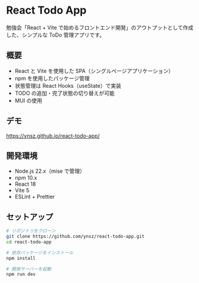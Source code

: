 # React Todo App

勉強会「React + Vite で始めるフロントエンド開発」のアウトプットとして作成した、シンプルな ToDo 管理アプリです。

## 概要

- React と Vite を使用した SPA（シングルページアプリケーション）
- npm を使用したパッケージ管理
- 状態管理は React Hooks（useState）で実装
- TODO の追加・完了状態の切り替えが可能
- MUI の使用

## デモ

https://ynsz.github.io/react-todo-app/

## 開発環境

- Node.js 22.x（mise で管理）
- npm 10.x
- React 18
- Vite 5
- ESLint + Prettier

## セットアップ

```bash
# リポジトリをクローン
git clone https://github.com/ynsz/react-todo-app.git
cd react-todo-app

# 依存パッケージをインストール
npm install

# 開発サーバーを起動
npm run dev
```
